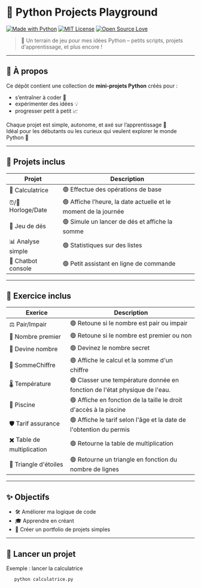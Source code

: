 # 🐍 Python Projects Playground

[![Made with Python](https://img.shields.io/badge/Made%20with-Python-3776AB?logo=python&logoColor=white)](https://www.python.org/)
[![MIT License](https://img.shields.io/badge/License-MIT-green.svg)](LICENSE)
[![Open Source Love](https://img.shields.io/badge/Open%20Source-%F0%9F%92%9A-brightgreen)]()

> 🚀 Un terrain de jeu pour mes idées Python – petits scripts, projets d'apprentissage, et plus encore !

---

## 🧠 À propos

Ce dépôt contient une collection de **mini-projets Python** créés pour :
- s’entraîner à coder 🧪
- expérimenter des idées 💡
- progresser petit à petit 📈

Chaque projet est simple, autonome, et axé sur l’apprentissage 🐣  
Idéal pour les débutants ou les curieux qui veulent explorer le monde Python 🐍

---

## 📁 Projets inclus

| Projet             | Description                                                     |
|--------------------|-----------------------------------------------------------------|
| 🧮 Calculatrice    | 🟢 Effectue des opérations de base                              |
| ⏰/📅 Horloge/Date  | 🟢 Affiche l’heure, la date actuelle et le moment de la journée |
| 🎲 Jeu de dés      | 🟢 Simule un lancer de dés et affiche la somme                  |
| 📊 Analyse simple  | 🟢 Statistiques sur des listes                                  |
| 🤖 Chatbot console | 🟢 Petit assistant en ligne de commande                         |

---
## 📁 Exercice inclus

| Exerice             | Description                                                                |
|---------------------|----------------------------------------------------------------------------|
| ⚖️ Pair/Impair      | 🟢 Retoune si le nombre est pair ou impair                                 |
| 🔢 Nombre premier   | 🟢 Retoune si le nombre est premier ou non                                 |
| 🎯 Devine nombre    | 🟢 Devinez le nombre secret                                                |
| 🔢 SommeChiffre     | 🟢 Affiche le calcul et la somme d'un chiffre                              |
| 🌡️ Température     | 🟢 Classer une température donnée en fonction de l'état physique de l'eau. |
| 🌊 Piscine          | 🟢 Affiche en fonction de la taille le droit d'accès à la piscine          |
| 🛡️ Tarif assurance | 🟢 Affiche le tarif selon l'âge et la date de l'obtention du permis        |
| ✖️ Table de multiplication | 🟢 Retourne la table de multiplication                                     |
| 🔺 Triangle d'étoiles | 🟢 Retourne un triangle en fonction du nombre de lignes                    |



---
## ✨ Objectifs

- 🛠 Améliorer ma logique de code
- 🎓 Apprendre en créant
- 💼 Créer un portfolio de projets simples

---

## 🚀 Lancer un projet
Exemple : lancer la calculatrice
```bash
   python calculatrice.py
